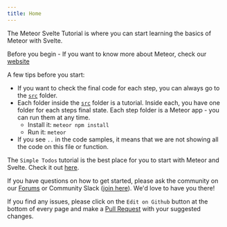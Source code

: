 ```yaml
---
title: Home
---
```


The Meteor Svelte Tutorial is where you can start learning the basics of Meteor with Svelte.

Before you begin - If you want to know more about Meteor, check our [website](https://www.meteor.com)

A few tips before you start:
- If you want to check the final code for each step, you can always go to the [`src`](https://github.com/meteor/svelte-tutorial/tree/master/src) folder.
- Each folder inside the [`src`](https://github.com/meteor/svelte-tutorial/tree/master/src) folder is a tutorial. Inside each, you have one folder for each steps final state. Each step folder is a Meteor app - you can run them at any time. 
  - Install it: `meteor npm install`
  - Run it: `meteor`
- If you see `..` in the code samples, it means that we are not showing all the code on this file or function. 


The `Simple Todos` tutorial is the best place for you to start with Meteor and Svelte. Check it out [here](/simple-todos/).

If you have questions on how to get started, please ask the community on our [Forums](https://forums.meteor.com) or Community Slack ([join here](https://join.slack.com/t/meteor-community/shared_invite/enQtODA0NTU2Nzk5MTA3LWY5NGMxMWRjZDgzYWMyMTEyYTQ3MTcwZmU2YjM5MTY3MjJkZjQ0NWRjOGZlYmIxZjFlYTA5Mjg4OTk3ODRiOTc)). We'd love to have you there!

If you find any issues, please click on the `Edit on Github` button at the bottom of every page and make a [Pull Request](https://github.com/meteor/svelte-tutorial/pulls) with your suggested changes. 
